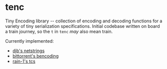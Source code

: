 # tenc

Tiny Encoding library -- collection of encoding and decoding functions for
a variety of tiny serialization specifications. Initial codebase written
on board a train journey, so the `t` in `tenc` _may_ also mean train.

Currently implemented:

 - [djb's netstrings](https://cr.yp.to/proto/netstrings.txt)
 - [bittorrent's bencoding](http://www.bittorrent.org/beps/bep_0003.html#bencoding)
 - [rain-1's tcs](https://gist.github.com/rain-1/a253e47b939fc0769524d8716541c96e#disadvantages)
